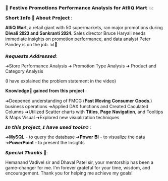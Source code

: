 🌾 𝗙𝗲𝘀𝘁𝗶𝘃𝗲 𝗣𝗿𝗼𝗺𝗼𝘁𝗶𝗼𝗻𝘀 𝗣𝗲𝗿𝗳𝗼𝗿𝗺𝗮𝗻𝗰𝗲 𝗔𝗻𝗮𝗹𝘆𝘀𝗶𝘀 𝗳𝗼𝗿 𝗔𝘁𝗹𝗶𝗤 𝗠𝗮𝗿𝘁 💥:

𝗦𝗵𝗼𝗿𝘁 𝗜𝗻𝗳𝗼 💬 𝗔𝗯𝗼𝘂𝘁 𝗣𝗿𝗼𝗷𝗲𝗰𝘁 :

𝐀𝐭𝐥𝐢𝐐 𝐌𝐚𝐫𝐭, a retail giant with 50 supermarkets, ran major promotions during 𝐃𝐢𝐰𝐚𝐥𝐢 𝟐𝟎𝟐𝟑 𝐚𝐧𝐝 𝐒𝐚𝐧𝐤𝐫𝐚𝐧𝐭𝐢 𝟐𝟎𝟐𝟒. Sales director Bruce Haryali needs immediate insights on promotion performance, and data analyst Peter Pandey is on the job. 📊🚀

𝙍𝙚𝙦𝙪𝙚𝙨𝙩𝙨 𝘼𝙙𝙙𝙧𝙚𝙨𝙨𝙚𝙙:

➜Store Performance Analysis
➜ Promotion Type Analysis
➜ Product and Category Analysis

(I have explained the problem statement in the video)

𝐊𝐧𝐨𝐰𝐥𝐞𝐝𝐠𝐞🧠 𝐠𝐚𝐢𝐧𝐞𝐝 𝐟𝐫𝐨𝐦 𝐭𝐡𝐢𝐬 𝐩𝐫𝐨𝐣𝐞𝐜𝐭 :

➜Deepened understanding of FMCG (𝐅𝐚𝐬𝐭 𝐌𝐨𝐯𝐢𝐧𝐠 𝐂𝐨𝐧𝐬𝐮𝐦𝐞𝐫 𝐆𝐨𝐨𝐝𝐬.) business operations
➜Applied DAX functions and Created Caculated Columns
➜Utilized Scatter charts with 𝐓𝐢𝐭𝐥𝐞𝐬, 𝐏𝐚𝐠𝐞 𝐍𝐚𝐯𝐢𝐠𝐚𝐭𝐢𝐨𝐧, and Tooltips & Maps Visual
➜Explored new visualization techniques

𝙄𝙣 𝙩𝙝𝙞𝙨 𝙥𝙧𝙤𝙟𝙚𝙘𝙩, 𝙄 𝙝𝙖𝙫𝙚 𝙪𝙨𝙚𝙙 𝙩𝙤𝙤𝙡𝙨⚙️ :

➜𝐌𝐲𝐒𝐐𝐋 - to query the database
➜𝐏𝐨𝐰𝐞𝐫 𝐁𝐈 - to visualize the data
➜𝐏𝐨𝐰𝐞𝐫𝐏𝐨𝐢𝐧𝐭 - to present the Insights

𝙎𝙥𝙚𝙘𝙞𝙖𝙡 𝙏𝙝𝙖𝙣𝙠𝙨 🙏:

Hemanand Vadivel sir and Dhaval Patel sir, your mentorship has been a game-changer for me. I'm forever grateful for your time, wisdom, and encouragement. Thank you for helping me achieve my goals!

